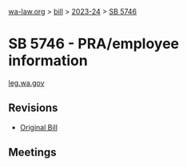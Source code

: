 [wa-law.org](/) > [bill](/bill/) > [2023-24](/bill/2023-24/) > [SB 5746](/bill/2023-24/sb/5746/)

# SB 5746 - PRA/employee information
[leg.wa.gov](https://app.leg.wa.gov/billsummary?BillNumber=5746&Year=2023&Initiative=false)

## Revisions
* [Original Bill](1/)

## Meetings
